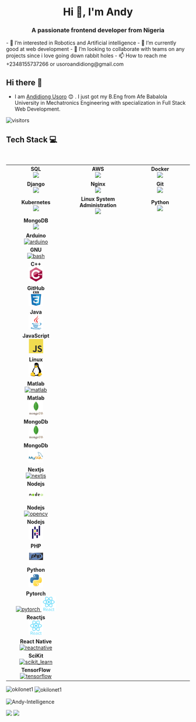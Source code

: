 <h1 align="center">Hi 👋, I'm Andy</h1>
<h3 align="center">A passionate frontend developer from Nigeria</h3>
- 👀 I’m interested in Robotics and Artificial intelligence
- 🌱 I’m currently good at web development
- 💞️ I’m looking to collaborate with teams on any projects since i love going down rabbit holes
- 📫 How to reach me +2348155737266 or usoroandidiong@gmail.com

<!---
Andy-Intelligence/Andy-Intelligence is a ✨ special ✨ repository because its `README.md` (this file) appears on your GitHub profile.
You can click the Preview link to take a look at your changes.
--->

## Hi there 👋


* I am [Andidiong Usoro](https://ng.linkedin.com/in/andidiong-usoro-52a201229) :blush:	 . I just got my B.Eng from Afe Babalola University in Mechatronics Engineering with specialization in Full Stack Web Development.

![visitors](https://visitor-badge.glitch.me/badge?page_id=page.id)
           
## Tech Stack :computer:

<br>
<table>
<tbody>
 <tr>
<td align="center" width="20%">
<span><b><center>SQL</center></b></span> 
<img height=65px src="https://i0.wp.com/www.complexsql.com/wp-content/uploads/2017/01/sql-logo.jpg?ssl=1"> 
</td>

<td align="center" width="20%">
<span><b><center>AWS</center></b></span> 
<img height=60px src="https://encrypted-tbn0.gstatic.com/images?q=tbn%3AANd9GcQV9AyEyvrlIJLOfbxFLfOr03Qy5gRL0txWMQ&usqp=CAU"> 
</td>

<td align="center" width="20%">
<span><b><center>Docker</center></b></span> 
<img height=60px src="https://encrypted-tbn0.gstatic.com/images?q=tbn%3AANd9GcTApU_6Eg4oWx3NMhLifHmNEkxjeMxfd3oGUA&usqp=CAU"> 
</td>
</tr>

<tr>
<td align="center" width="20%">
<span><b><center>Django</center></b></span> 
<img height=65px src="https://logos-download.com/wp-content/uploads/2019/06/Django_Logo.png"> 
</td>

 <td align="center" width="20%">
<span><b><center>Nginx</center></b></span> 
<img height=65px src="https://logodownload.org/wp-content/uploads/2018/03/nginx-logo-1.png"> 
</td>                                                                                                       
                                                                                                        
<td align="center" width="20%">
<span><b><center>Git</center></b></span> 
<img height=65px src="https://git-scm.com/images/logos/downloads/Git-Logo-2Color.png"> 
</td>                                                                                 
</tr>

<tr>
<td align="center" width="20%">
<span><b><center>Kubernetes</center></b></span> 
<img height=65px src="https://d15shllkswkct0.cloudfront.net/wp-content/blogs.dir/1/files/2019/05/Kubernetes_New.png"> 
</td>

<td align="center" width="20%">
<span><b><center>Linux System Administration</center></b></span> 
<img height=65px src="https://upload.wikimedia.org/wikipedia/commons/a/af/Tux.png"> 
</td>



<td align="center" width="20%">
<span><b><center>Python</center></b></span> 
<img height=65px src="https://www.python.org/static/community_logos/python-logo.png"> 
</td>
</tr>

<tr>
<td align="center" width="20%">
<span><b><center>MongoDB</center></b></span> 
<img height=65px src="https://www.logolynx.com/images/logolynx/d5/d50b83324fb4fbab14cdfaf47409115b.jpeg"> 
</td>

</tr>


<tr>
<td align="center" width="20%">
<span><b><center>Arduino</center></b></span> 
<a href="https://www.arduino.cc/" target="_blank" rel="noreferrer"> <img src="https://cdn.worldvectorlogo.com/logos/arduino-1.svg" alt="arduino" width="40" height="40"/> </a>

</td>

</tr>



<tr>
<td align="center" width="20%">
<span><b><center>GNU</center></b></span> 
<a href="https://www.gnu.org/software/bash/" target="_blank" rel="noreferrer"> <img src="https://www.vectorlogo.zone/logos/gnu_bash/gnu_bash-icon.svg" alt="bash" width="40" height="40"/> </a>
</td>
</tr>



<tr>
<td align="center" width="20%">
<span><b><center>C++</center></b></span> 
<a href="https://www.w3schools.com/cpp/" target="_blank" rel="noreferrer"> <img src="https://raw.githubusercontent.com/devicons/devicon/master/icons/cplusplus/cplusplus-original.svg" alt="cplusplus" width="40" height="40"/> </a>
</td>
</tr>


<tr>
<td align="center" width="20%">
<span><b><center>GitHub</center></b></span> 
<a href="https://www.w3schools.com/css/" target="_blank" rel="noreferrer"> <img src="https://raw.githubusercontent.com/devicons/devicon/master/icons/css3/css3-original-wordmark.svg" alt="css3" width="40" height="40"/> </a>
</td>
</tr>

<tr>
<td align="center" width="20%">
<span><b><center>Java</center></b></span> 
<a href="https://www.java.com" target="_blank" rel="noreferrer"> <img src="https://raw.githubusercontent.com/devicons/devicon/master/icons/java/java-original.svg" alt="java" width="40" height="40"/> </a>
</td>
</tr>



<tr>
<td align="center" width="20%">
<span><b><center>JavaScript</center></b></span> 
<a href="https://developer.mozilla.org/en-US/docs/Web/JavaScript" target="_blank" rel="noreferrer"> <img src="https://raw.githubusercontent.com/devicons/devicon/master/icons/javascript/javascript-original.svg" alt="javascript" width="40" height="40"/> </a>
</td>
</tr>





<tr>
<td align="center" width="20%">
<span><b><center>Linux</center></b></span> 
 <a href="https://www.linux.org/" target="_blank" rel="noreferrer"> <img src="https://raw.githubusercontent.com/devicons/devicon/master/icons/linux/linux-original.svg" alt="linux" width="40" height="40"/> </a>
</td>
</tr>


<tr>
<td align="center" width="20%">
<span><b><center>Matlab</center></b></span> 
  <a href="https://www.mathworks.com/" target="_blank" rel="noreferrer"> <img src="https://upload.wikimedia.org/wikipedia/commons/2/21/Matlab_Logo.png" alt="matlab" width="40" height="40"/> </a>
</td>
</tr>



<tr>
<td align="center" width="20%">
<span><b><center>Matlab</center></b></span> 
<a href="https://www.mongodb.com/" target="_blank" rel="noreferrer"> <img src="https://raw.githubusercontent.com/devicons/devicon/master/icons/mongodb/mongodb-original-wordmark.svg" alt="mongodb" width="40" height="40"/> </a>
</td>
</tr>

<tr>
<td align="center" width="20%">
<span><b><center>MongoDb</center></b></span> 
<a href="https://www.mongodb.com/" target="_blank" rel="noreferrer"> <img src="https://raw.githubusercontent.com/devicons/devicon/master/icons/mongodb/mongodb-original-wordmark.svg" alt="mongodb" width="40" height="40"/> </a>
</td>
</tr>


<tr>
<td align="center" width="20%">
<span><b><center>MongoDb</center></b></span> 
<a href="https://www.mysql.com/" target="_blank" rel="noreferrer"> <img src="https://raw.githubusercontent.com/devicons/devicon/master/icons/mysql/mysql-original-wordmark.svg" alt="mysql" width="40" height="40"/> </a>
</td>
</tr>




<tr>
<td align="center" width="20%">
<span><b><center>Nextjs</center></b></span> 
<a href="https://nextjs.org/" target="_blank" rel="noreferrer"> <img src="https://cdn.worldvectorlogo.com/logos/nextjs-2.svg" alt="nextjs" width="40" height="40"/> </a>
</td>
</tr>



<tr>
<td align="center" width="20%">
<span><b><center>Nodejs</center></b></span> 
<a href="https://nodejs.org" target="_blank" rel="noreferrer"> <img src="https://raw.githubusercontent.com/devicons/devicon/master/icons/nodejs/nodejs-original-wordmark.svg" alt="nodejs" width="40" height="40"/> </a></a>
</td>
</tr>

<tr>
<td align="center" width="20%">
<span><b><center>Nodejs</center></b></span> 
<a href="https://opencv.org/" target="_blank" rel="noreferrer"> <img src="https://www.vectorlogo.zone/logos/opencv/opencv-icon.svg" alt="opencv" width="40" height="40"/> </a> 
</td>
</tr>





<tr>
<td align="center" width="20%">
<span><b><center>Nodejs</center></b></span> 
 <a href="https://pandas.pydata.org/" target="_blank" rel="noreferrer"> <img src="https://raw.githubusercontent.com/devicons/devicon/2ae2a900d2f041da66e950e4d48052658d850630/icons/pandas/pandas-original.svg" alt="pandas" width="40" height="40"/> </a>
</td>
</tr>





<tr>
<td align="center" width="20%">
<span><b><center>PHP</center></b></span> 
 <a href="https://www.php.net" target="_blank" rel="noreferrer"> <img src="https://raw.githubusercontent.com/devicons/devicon/master/icons/php/php-original.svg" alt="php" width="40" height="40"/> </a>
</td>
</tr>


<tr>
<td align="center" width="20%">
<span><b><center>Python</center></b></span> 
 <a href="https://www.python.org" target="_blank" rel="noreferrer"> <img src="https://raw.githubusercontent.com/devicons/devicon/master/icons/python/python-original.svg" alt="python" width="40" height="40"/> </a>
</td>
</tr>



<tr>
<td align="center" width="20%">
<span><b><center>Pytorch</center></b></span> 
<a href="https://pytorch.org/" target="_blank" rel="noreferrer"> <img src="https://www.vectorlogo.zone/logos/pytorch/pytorch-icon.svg" alt="pytorch" width="40" height="40"/> </a> <a href="https://reactjs.org/" target="_blank" rel="noreferrer"> <img src="https://raw.githubusercontent.com/devicons/devicon/master/icons/react/react-original-wordmark.svg" alt="react" width="40" height="40"/> </a>
</td>
</tr>

<tr>
<td align="center" width="20%">
<span><b><center>Reactjs</center></b></span> 
<a href="https://reactjs.org/" target="_blank" rel="noreferrer"> <img src="https://raw.githubusercontent.com/devicons/devicon/master/icons/react/react-original-wordmark.svg" alt="react" width="40" height="40"/> </a>
</td>
</tr>

<tr>
<td align="center" width="20%">
<span><b><center>React Native</center></b></span> 
<a href="https://reactnative.dev/" target="_blank" rel="noreferrer"> <img src="https://reactnative.dev/img/header_logo.svg" alt="reactnative" width="40" height="40"/> </a>
</td>
</tr>



<tr>
<td align="center" width="20%">
<span><b><center>SciKit</center></b></span> 
<a href="https://scikit-learn.org/" target="_blank" rel="noreferrer"> <img src="https://upload.wikimedia.org/wikipedia/commons/0/05/Scikit_learn_logo_small.svg" alt="scikit_learn" width="40" height="40"/> </a>
</td>
</tr>


<tr>
<td align="center" width="20%">
<span><b><center>TensorFlow</center></b></span> 
<a href="https://www.tensorflow.org" target="_blank" rel="noreferrer"> <img src="https://www.vectorlogo.zone/logos/tensorflow/tensorflow-icon.svg" alt="tensorflow" width="40" height="40"/> </a>
</td>
</tr>



</tbody>
</table>



<p><img align="left" src="https://github-readme-stats.vercel.app/api/top-langs?username=Andy-Intelligence&show_icons=true&locale=en&layout=compact" alt="okilonet1" /></p>

<p>&nbsp;<img align="center" src="https://github-readme-stats.vercel.app/api?username=Andy-Intelligence&show_icons=true&locale=en" alt="okilonet1" /></p>

<p><img align="center" src="https://github-readme-streak-stats.herokuapp.com/?user=Andy-Intelligence&" alt="Andy-Intelligence" /></p>
                                                                                                        
                                                                                                        
<img height="180em" src="https://github-readme-stats.vercel.app/api?username=Andy-Intelligence&show_icons=true&hide_border=true&&count_private=true&include_all_commits=true&theme=tokyonight" />
<img width="40%" src="https://github-readme-stats.vercel.app/api/top-langs/?username=Andy-Intelligence&layout=compact&theme=tokyonight" />

